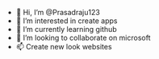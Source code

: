 - 👋 Hi, I’m @Prasadraju123
- 👀 I’m interested in create apps
- 🌱 I’m currently learning github
- 💞️ I’m looking to collaborate on microsoft
- 📫 Create new look websites
<!---
Prasadraju123/Prasadraju123 is a ✨ special ✨ repository because its `README.md` (this file) appears on your GitHub profile.
You can click the Preview link to take a look at your changes.
--->
